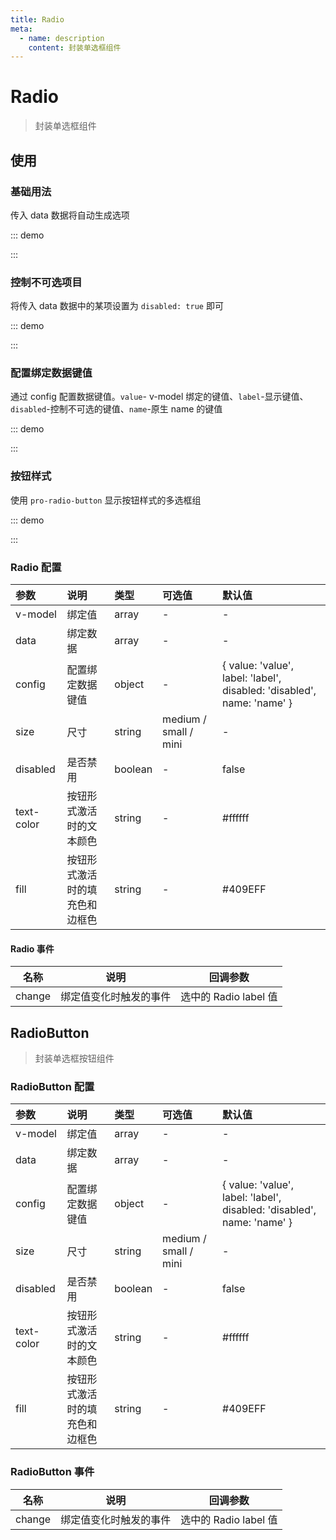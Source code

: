 ```yaml
---
title: Radio
meta:
  - name: description
    content: 封装单选框组件
---
```


# Radio

> 封装单选框组件

## 使用

### 基础用法

传入 data 数据将自动生成选项

::: demo

<template>
  <pro-radio
    v-model="radio"
    :data="data"
  />
</template>

<script>
import { ref } from 'vue'

export default {
  setup() {
    const radio = ref('')
    const data = ref([
      { value: 'Go', label: 'go' },
      { value: 'JavaScript', label: 'javascript' },
      { value: 'Python', label: 'python' },
      { value: 'Dart', label: 'dart' },
      { value: 'V', label: 'v' },
    ])

    return {
      radio,
      data,
    }
  }
}
</script>

:::

### 控制不可选项目

将传入 data 数据中的某项设置为 `disabled: true` 即可

::: demo

<template>
  <pro-radio
    v-model="radio1"
    :data="list"
  />
</template>

<script>
import { ref } from 'vue'

export default {
  setup() {
    const radio1 = ref('')
    const list = ref([
      { value: 'Go', label: 'go', disabled: true },
      { value: 'JavaScript', label: 'javascript' },
      { value: 'Python', label: 'python' },
      { value: 'Dart', label: 'dart' },
      { value: 'V', label: 'v' },
    ])

    return {
      radio1,
      list,
    }
  }
}
</script>

:::

### 配置绑定数据键值

通过 config 配置数据键值。`value`- v-model 绑定的键值、`label`-显示键值、`disabled`-控制不可选的键值、`name`-原生 name 的键值

::: demo

<template>
  <pro-radio
    v-model="radio2"
    :data="data"
    :config="config"
  />
</template>

<script>
import { ref } from 'vue'

export default {
  setup() {
    const radio2 = ref('')
    const config = ref({ value: 'label', label: 'value' })
    const data = ref([
      { value: 'Go', label: 'go' },
      { value: 'JavaScript', label: 'javascript' },
      { value: 'Python', label: 'python' },
      { value: 'Dart', label: 'dart' },
      { value: 'V', label: 'v' },
    ])

    return {
      radio2,
      config,
      data,
    }
  }
}
</script>

:::

### 按钮样式

使用 `pro-radio-button` 显示按钮样式的多选框组

::: demo

<template>
  <pro-radio-button
    v-model="radiobutton"
    :data="data"
  />
</template>

<script>
import { ref } from 'vue'

export default {
  setup() {
    const radiobutton = ref('')
    const data = ref([
      { value: 'Go', label: 'go' },
      { value: 'JavaScript', label: 'javascript' },
      { value: 'Python', label: 'python' },
      { value: 'Dart', label: 'dart' },
      { value: 'V', label: 'v' },
    ])

    return {
      radiobutton,
      data,
    }
  }
}
</script>

:::

### Radio 配置

| 参数       | 说明                           | 类型    | 可选值                | 默认值                                                                 |
| :--------- | :----------------------------- | :------ | :-------------------- | :--------------------------------------------------------------------- |
| v-model    | 绑定值                         | array   | -                     | -                                                                      |
| data       | 绑定数据                       | array   | -                     | -                                                                      |
| config     | 配置绑定数据键值               | object  | -                     | { value: 'value', label: 'label', disabled: 'disabled', name: 'name' } |
| size       | 尺寸                           | string  | medium / small / mini | -                                                                      |
| disabled   | 是否禁用                       | boolean | -                     | false                                                                  |
| text-color | 按钮形式激活时的文本颜色       | string  | -                     | #ffffff                                                                |
| fill       | 按钮形式激活时的填充色和边框色 | string  | -                     | #409EFF                                                                |

#### Radio 事件

| 名称   | 说明                   | 回调参数              |
| ------ | ---------------------- | --------------------- |
| change | 绑定值变化时触发的事件 | 选中的 Radio label 值 |

## RadioButton

> 封装单选框按钮组件

### RadioButton 配置

| 参数       | 说明                           | 类型    | 可选值                | 默认值                                                                 |
| :--------- | :----------------------------- | :------ | :-------------------- | :--------------------------------------------------------------------- |
| v-model    | 绑定值                         | array   | -                     | -                                                                      |
| data       | 绑定数据                       | array   | -                     | -                                                                      |
| config     | 配置绑定数据键值               | object  | -                     | { value: 'value', label: 'label', disabled: 'disabled', name: 'name' } |
| size       | 尺寸                           | string  | medium / small / mini | -                                                                      |
| disabled   | 是否禁用                       | boolean | -                     | false                                                                  |
| text-color | 按钮形式激活时的文本颜色       | string  | -                     | #ffffff                                                                |
| fill       | 按钮形式激活时的填充色和边框色 | string  | -                     | #409EFF                                                                |

### RadioButton 事件

| 名称   | 说明                   | 回调参数              |
| ------ | ---------------------- | --------------------- |
| change | 绑定值变化时触发的事件 | 选中的 Radio label 值 |
